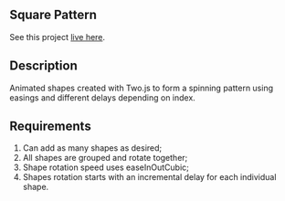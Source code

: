 
## Square Pattern

See this project [live here](https://mo-square-pattern.netlify.app/).


## Description

Animated shapes created with Two.js to form a spinning pattern using easings and different delays depending on index.


## Requirements

1. Can add as many shapes as desired;
2. All shapes are grouped and rotate together;
3. Shape rotation speed uses easeInOutCubic;
4. Shapes rotation starts with an incremental delay for each individual shape.
